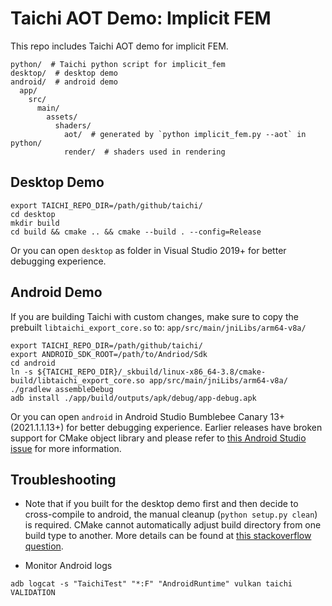 # Taichi AOT Demo: Implicit FEM

This repo includes Taichi AOT demo for implicit FEM.

```
python/  # Taichi python script for implicit_fem
desktop/  # desktop demo
android/  # android demo
  app/
    src/
      main/
        assets/
          shaders/
            aot/  # generated by `python implicit_fem.py --aot` in python/
            render/  # shaders used in rendering
```

## Desktop Demo

```
export TAICHI_REPO_DIR=/path/github/taichi/
cd desktop
mkdir build
cd build && cmake .. && cmake --build . --config=Release
```

Or you can open `desktop` as folder in Visual Studio 2019+ for better debugging experience.

## Android Demo
If you are building Taichi with custom changes, make sure to copy the prebuilt `libtaichi_export_core.so` to: `app/src/main/jniLibs/arm64-v8a/`

```
export TAICHI_REPO_DIR=/path/github/taichi/
export ANDROID_SDK_ROOT=/path/to/Andriod/Sdk
cd android
ln -s ${TAICHI_REPO_DIR}/_skbuild/linux-x86_64-3.8/cmake-build/libtaichi_export_core.so app/src/main/jniLibs/arm64-v8a/
./gradlew assembleDebug
adb install ./app/build/outputs/apk/debug/app-debug.apk
```

Or you can open `android` in Android Studio Bumblebee Canary 13+ (2021.1.1.13+) for better debugging experience. Earlier releases have broken support for CMake object library and please refer to [this Android Studio issue](https://issuetracker.google.com/issues/198756433) for more information.

## Troubleshooting

- Note that if you built for the desktop demo first and then decide to cross-compile to android, the manual cleanup (`python setup.py clean`) is required. CMake cannot automatically adjust build directory from one build type to another. More details can be found at [this stackoverflow question](https://stackoverflow.com/questions/40528254/how-do-i-detect-that-i-am-cross-compiling-in-cmakelists-txt).

- Monitor Android logs

```
adb logcat -s "TaichiTest" "*:F" "AndroidRuntime" vulkan taichi VALIDATION
```
